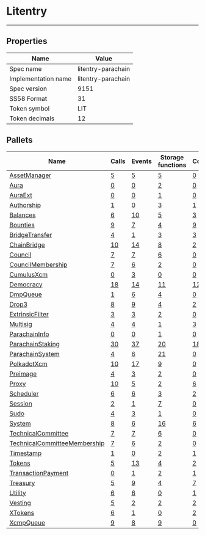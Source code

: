 # Litentry

---------

## Properties
| Name | Value |
| -------- | -------- |
| Spec name     | litentry-parachain     |
| Implementation name     | litentry-parachain     |
| Spec version     | 9151     |
| SS58 Format     | 31     |
| Token symbol      | LIT     |
| Token decimals      | 12     |

## Pallets
| Name | Calls | Events | Storage functions | Constants | Errors
| -------- | -------- | -------- | -------- | -------- | -------- |
| [AssetManager](assetmanager.md) | [5](assetmanager.md#calls) | [5](assetmanager.md#events) | [5](assetmanager.md#storage-functions) | [0](assetmanager.md#constants) | [5](assetmanager.md#errors)
| [Aura](aura.md) | [0](aura.md#calls) | [0](aura.md#events) | [2](aura.md#storage-functions) | [0](aura.md#constants) | [0](aura.md#errors)
| [AuraExt](auraext.md) | [0](auraext.md#calls) | [0](auraext.md#events) | [1](auraext.md#storage-functions) | [0](auraext.md#constants) | [0](auraext.md#errors)
| [Authorship](authorship.md) | [1](authorship.md#calls) | [0](authorship.md#events) | [3](authorship.md#storage-functions) | [1](authorship.md#constants) | [7](authorship.md#errors)
| [Balances](balances.md) | [6](balances.md#calls) | [10](balances.md#events) | [5](balances.md#storage-functions) | [3](balances.md#constants) | [8](balances.md#errors)
| [Bounties](bounties.md) | [9](bounties.md#calls) | [7](bounties.md#events) | [4](bounties.md#storage-functions) | [9](bounties.md#constants) | [11](bounties.md#errors)
| [BridgeTransfer](bridgetransfer.md) | [4](bridgetransfer.md#calls) | [1](bridgetransfer.md#events) | [3](bridgetransfer.md#storage-functions) | [3](bridgetransfer.md#constants) | [4](bridgetransfer.md#errors)
| [ChainBridge](chainbridge.md) | [10](chainbridge.md#calls) | [14](chainbridge.md#events) | [8](chainbridge.md#storage-functions) | [2](chainbridge.md#constants) | [20](chainbridge.md#errors)
| [Council](council.md) | [7](council.md#calls) | [7](council.md#events) | [6](council.md#storage-functions) | [0](council.md#constants) | [10](council.md#errors)
| [CouncilMembership](councilmembership.md) | [7](councilmembership.md#calls) | [6](councilmembership.md#events) | [2](councilmembership.md#storage-functions) | [0](councilmembership.md#constants) | [3](councilmembership.md#errors)
| [CumulusXcm](cumulusxcm.md) | [0](cumulusxcm.md#calls) | [3](cumulusxcm.md#events) | [0](cumulusxcm.md#storage-functions) | [0](cumulusxcm.md#constants) | [0](cumulusxcm.md#errors)
| [Democracy](democracy.md) | [18](democracy.md#calls) | [14](democracy.md#events) | [11](democracy.md#storage-functions) | [12](democracy.md#constants) | [23](democracy.md#errors)
| [DmpQueue](dmpqueue.md) | [1](dmpqueue.md#calls) | [6](dmpqueue.md#events) | [4](dmpqueue.md#storage-functions) | [0](dmpqueue.md#constants) | [2](dmpqueue.md#errors)
| [Drop3](drop3.md) | [8](drop3.md#calls) | [9](drop3.md#events) | [4](drop3.md#storage-functions) | [2](drop3.md#constants) | [15](drop3.md#errors)
| [ExtrinsicFilter](extrinsicfilter.md) | [3](extrinsicfilter.md#calls) | [3](extrinsicfilter.md#events) | [2](extrinsicfilter.md#storage-functions) | [0](extrinsicfilter.md#constants) | [4](extrinsicfilter.md#errors)
| [Multisig](multisig.md) | [4](multisig.md#calls) | [4](multisig.md#events) | [1](multisig.md#storage-functions) | [3](multisig.md#constants) | [14](multisig.md#errors)
| [ParachainInfo](parachaininfo.md) | [0](parachaininfo.md#calls) | [0](parachaininfo.md#events) | [1](parachaininfo.md#storage-functions) | [0](parachaininfo.md#constants) | [0](parachaininfo.md#errors)
| [ParachainStaking](parachainstaking.md) | [30](parachainstaking.md#calls) | [37](parachainstaking.md#events) | [20](parachainstaking.md#storage-functions) | [18](parachainstaking.md#constants) | [38](parachainstaking.md#errors)
| [ParachainSystem](parachainsystem.md) | [4](parachainsystem.md#calls) | [6](parachainsystem.md#events) | [21](parachainsystem.md#storage-functions) | [0](parachainsystem.md#constants) | [8](parachainsystem.md#errors)
| [PolkadotXcm](polkadotxcm.md) | [10](polkadotxcm.md#calls) | [17](polkadotxcm.md#events) | [9](polkadotxcm.md#storage-functions) | [0](polkadotxcm.md#constants) | [13](polkadotxcm.md#errors)
| [Preimage](preimage.md) | [4](preimage.md#calls) | [3](preimage.md#events) | [2](preimage.md#storage-functions) | [0](preimage.md#constants) | [6](preimage.md#errors)
| [Proxy](proxy.md) | [10](proxy.md#calls) | [5](proxy.md#events) | [2](proxy.md#storage-functions) | [6](proxy.md#constants) | [8](proxy.md#errors)
| [Scheduler](scheduler.md) | [6](scheduler.md#calls) | [6](scheduler.md#events) | [3](scheduler.md#storage-functions) | [2](scheduler.md#constants) | [5](scheduler.md#errors)
| [Session](session.md) | [2](session.md#calls) | [1](session.md#events) | [7](session.md#storage-functions) | [0](session.md#constants) | [5](session.md#errors)
| [Sudo](sudo.md) | [4](sudo.md#calls) | [3](sudo.md#events) | [1](sudo.md#storage-functions) | [0](sudo.md#constants) | [1](sudo.md#errors)
| [System](system.md) | [8](system.md#calls) | [6](system.md#events) | [16](system.md#storage-functions) | [6](system.md#constants) | [6](system.md#errors)
| [TechnicalCommittee](technicalcommittee.md) | [7](technicalcommittee.md#calls) | [7](technicalcommittee.md#events) | [6](technicalcommittee.md#storage-functions) | [0](technicalcommittee.md#constants) | [10](technicalcommittee.md#errors)
| [TechnicalCommitteeMembership](technicalcommitteemembership.md) | [7](technicalcommitteemembership.md#calls) | [6](technicalcommitteemembership.md#events) | [2](technicalcommitteemembership.md#storage-functions) | [0](technicalcommitteemembership.md#constants) | [3](technicalcommitteemembership.md#errors)
| [Timestamp](timestamp.md) | [1](timestamp.md#calls) | [0](timestamp.md#events) | [2](timestamp.md#storage-functions) | [1](timestamp.md#constants) | [0](timestamp.md#errors)
| [Tokens](tokens.md) | [5](tokens.md#calls) | [13](tokens.md#events) | [4](tokens.md#storage-functions) | [2](tokens.md#constants) | [8](tokens.md#errors)
| [TransactionPayment](transactionpayment.md) | [0](transactionpayment.md#calls) | [1](transactionpayment.md#events) | [2](transactionpayment.md#storage-functions) | [1](transactionpayment.md#constants) | [0](transactionpayment.md#errors)
| [Treasury](treasury.md) | [5](treasury.md#calls) | [9](treasury.md#events) | [4](treasury.md#storage-functions) | [7](treasury.md#constants) | [5](treasury.md#errors)
| [Utility](utility.md) | [6](utility.md#calls) | [6](utility.md#events) | [0](utility.md#storage-functions) | [1](utility.md#constants) | [1](utility.md#errors)
| [Vesting](vesting.md) | [5](vesting.md#calls) | [2](vesting.md#events) | [2](vesting.md#storage-functions) | [2](vesting.md#constants) | [5](vesting.md#errors)
| [XTokens](xtokens.md) | [6](xtokens.md#calls) | [1](xtokens.md#events) | [0](xtokens.md#storage-functions) | [2](xtokens.md#constants) | [19](xtokens.md#errors)
| [XcmpQueue](xcmpqueue.md) | [9](xcmpqueue.md#calls) | [8](xcmpqueue.md#events) | [9](xcmpqueue.md#storage-functions) | [0](xcmpqueue.md#constants) | [5](xcmpqueue.md#errors)